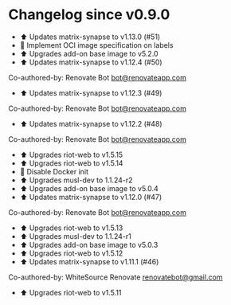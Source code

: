 # Changelog since v0.9.0
- ⬆ Updates matrix-synapse to v1.13.0 (#51) 
- 🔨 Implement OCI image specification on labels 
- ⬆ Upgrades add-on base image to v5.2.0 
- ⬆ Updates matrix-synapse to v1.12.4 (#50)

Co-authored-by: Renovate Bot <bot@renovateapp.com> 
- ⬆ Updates matrix-synapse to v1.12.3 (#49)

Co-authored-by: Renovate Bot <bot@renovateapp.com> 
- ⬆ Updates matrix-synapse to v1.12.2 (#48)

Co-authored-by: Renovate Bot <bot@renovateapp.com> 
- ⬆ Upgrades riot-web to v1.5.15 
- ⬆ Upgrades riot-web to v1.5.14 
- 🔨 Disable Docker init 
- ⬆ Upgrades musl-dev to 1.1.24-r2 
- ⬆ Upgrades add-on base image to v5.0.4 
- ⬆ Updates matrix-synapse to v1.12.0 (#47)

Co-authored-by: Renovate Bot <bot@renovateapp.com> 
- ⬆ Upgrades riot-web to v1.5.13 
- ⬆ Upgrades musl-dev to 1.1.24-r1 
- ⬆ Upgrades add-on base image to v5.0.3 
- ⬆ Upgrades riot-web to v1.5.12 
- ⬆ Updates matrix-synapse to v1.11.1 (#46)

Co-authored-by: WhiteSource Renovate <renovatebot@gmail.com> 
- ⬆ Upgrades riot-web to v1.5.11 

